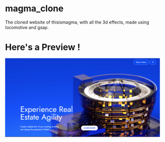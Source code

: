 # magma_clone
The cloned website of thisismagma, with all the 3d effects, made using locomotive and gsap.

<h1>Here's a Preview !</h1>
<img src="preview.png" alt="preview"/>
